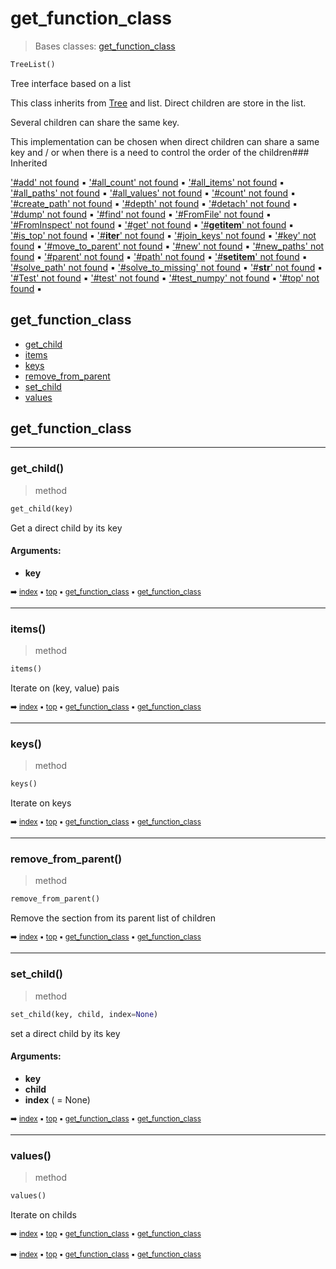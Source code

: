 # get_function_class

> Bases classes: [get_function_class](get_f3-get_function_class.md)

``` python
TreeList()
```

Tree interface based on a list

This class inherits from [Tree](tree-tree.md) and list. Direct children are store in the list.

Several children can share the same key.

This implementation can be chosen when direct children can share a same key and / or when there is
a need to control the order of the children### Inherited

['#add' not found]() :black_small_square: ['#all_count' not found]() :black_small_square: ['#all_items' not found]() :black_small_square: ['#all_paths' not found]() :black_small_square: ['#all_values' not found]() :black_small_square: ['#count' not found]() :black_small_square: ['#create_path' not found]() :black_small_square: ['#depth' not found]() :black_small_square: ['#detach' not found]() :black_small_square: ['#dump' not found]() :black_small_square: ['#find' not found]() :black_small_square: ['#FromFile' not found]() :black_small_square: ['#FromInspect' not found]() :black_small_square: ['#get' not found]() :black_small_square: ['#__getitem__' not found]() :black_small_square: ['#is_top' not found]() :black_small_square: ['#__iter__' not found]() :black_small_square: ['#join_keys' not found]() :black_small_square: ['#key' not found]() :black_small_square: ['#move_to_parent' not found]() :black_small_square: ['#new' not found]() :black_small_square: ['#new_paths' not found]() :black_small_square: ['#parent' not found]() :black_small_square: ['#path' not found]() :black_small_square: ['#__setitem__' not found]() :black_small_square: ['#solve_path' not found]() :black_small_square: ['#solve_to_missing' not found]() :black_small_square: ['#__str__' not found]() :black_small_square: ['#Test' not found]() :black_small_square: ['#test' not found]() :black_small_square: ['#test_numpy' not found]() :black_small_square: ['#top' not found]() :black_small_square:

## get_function_class

- [get_child](tree-treelist.md#get_child)
- [items](tree-treelist.md#items)
- [keys](tree-treelist.md#keys)
- [remove_from_parent](tree-treelist.md#remove_from_parent)
- [set_child](tree-treelist.md#set_child)
- [values](tree-treelist.md#values)

## get_function_class



----------
### get_child()

> method

``` python
get_child(key)
```

Get a direct child by its key

#### Arguments:
- **key**

<sub>:arrow_right: [index](index.md) :black_small_square: [top](#get_function_class) :black_small_square: [get_function_class](#get_function_class) :black_small_square: [get_function_class](get_f3-get_function_class.md#get_function_class-2)</sub>

----------
### items()

> method

``` python
items()
```

Iterate on (key, value) pais

<sub>:arrow_right: [index](index.md) :black_small_square: [top](#get_function_class) :black_small_square: [get_function_class](#get_function_class) :black_small_square: [get_function_class](get_f3-get_function_class.md#get_function_class-2)</sub>

----------
### keys()

> method

``` python
keys()
```

Iterate on keys

<sub>:arrow_right: [index](index.md) :black_small_square: [top](#get_function_class) :black_small_square: [get_function_class](#get_function_class) :black_small_square: [get_function_class](get_f3-get_function_class.md#get_function_class-2)</sub>

----------
### remove_from_parent()

> method

``` python
remove_from_parent()
```

Remove the section from its parent list of children

<sub>:arrow_right: [index](index.md) :black_small_square: [top](#get_function_class) :black_small_square: [get_function_class](#get_function_class) :black_small_square: [get_function_class](get_f3-get_function_class.md#get_function_class-2)</sub>

----------
### set_child()

> method

``` python
set_child(key, child, index=None)
```

set a direct child by its key

#### Arguments:
- **key**
- **child**
- **index** ( = None)

<sub>:arrow_right: [index](index.md) :black_small_square: [top](#get_function_class) :black_small_square: [get_function_class](#get_function_class) :black_small_square: [get_function_class](get_f3-get_function_class.md#get_function_class-2)</sub>

----------
### values()

> method

``` python
values()
```

Iterate on childs

<sub>:arrow_right: [index](index.md) :black_small_square: [top](#get_function_class) :black_small_square: [get_function_class](#get_function_class) :black_small_square: [get_function_class](get_f3-get_function_class.md#get_function_class-2)</sub>

<sub>:arrow_right: [index](index.md) :black_small_square: [top](#get_function_class) :black_small_square: [get_function_class](#get_function_class) :black_small_square: [get_function_class](get_f3-get_function_class.md)</sub>